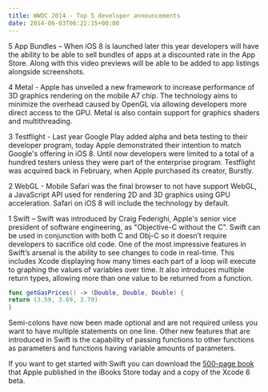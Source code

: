 ```yaml
---
title: WWDC 2014 - Top 5 developer announcements
date: 2014-06-03T06:22:15+00:00
---
```


5 App Bundles – When iOS 8 is launched later this year developers will have the ability to be able to sell bundles of apps at a discounted rate in the App Store. Along with this video previews will be able to be added to app listings alongside screenshots.

4 Metal - Apple has unveiled a new framework to increase performance of 3D graphics rendering on the mobile A7 chip. The technology aims to minimize the overhead caused by OpenGL via allowing developers more direct access to the GPU. Metal is also contain support for graphics shaders and multithreading. 

3 Testflight - Last year Google Play added alpha and beta testing to their developer program, today Apple demonstrated their intention to match Google's offering in iOS 8. Until now developers were limited to a total of a hundred testers unless they were part of the enterprise program. Testflight was acquired back in February, when Apple purchased its creator, Burstly.

2 WebGL - Mobile Safari was the final browser to not have support WebGL, a JavaScript API used for rendering 2D and 3D graphics using GPU acceleration. Safari on iOS 8 will include the technology by default.

1 Swift – Swift was introduced by Craig Federighi, Apple's senior vice president of software engineering, as "Objective-C without the C". Swift can be used in conjunction with both C and Obj-C so it doesn’t require developers to sacrifice old code.
One of the most impressive features in Swift’s arsenal is the ability to see changes to code in real-time. This includes Xcode displaying how many times each part of a loop will execute to graphing the values of variables over time.
It also introduces multiple return types, allowing more than one value to be returned from a function.

```swift
func getGasPrices() -> (Double, Double, Double) {
return (3.59, 3.69, 3.79)
}
```

Semi-colons have now been made optional and are not required unless you want to have multiple statements on one line.
Other new features that are introduced in Swift is the capability of passing functions to other functions as parameters and functions having variable amounts of parameters.

If you want to get started with Swift you can download the [500-page book](https://itunes.apple.com/us/book/the-swift-programming-language/id881256329) that Apple published in the iBooks Store today and a copy of the Xcode 6 beta.
